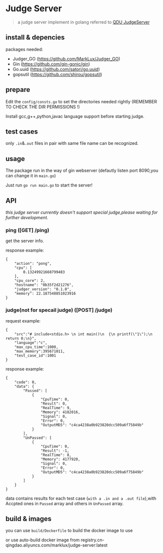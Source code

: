 # Judge Server

> a judge server implement in golang referred to  [QDU JudgeServer](https://github.com/QingdaoU/JudgeServer) 

## install & depencies

packages needed:

* Judger_GO (https://github.com/MarkLux/Judger_GO)
* Gin (https://github.com/gin-gonic/gin)
* Go.uuid (https://github.com/satori/go.uuid)
* gopsutil (https://github.com/shirou/gopsutil)

## prepare

Edit the `config/consts.go` to set the directories needed rightly (REMEMBER TO CHECK THE DIR PERMISSIONS !)

Install gcc,g++,python,javac language support before starting judge.

## test cases

only `.in`&`.out` files in pair with same file name can be recognized.

## usage

The package run in the way of gin webserver (defautly listen port 8090,you can change it in `main.go`)

Just run `go run main.go` to start the server!

## API

*this judge server currently doesn't support special judge,please waiting for further development.*

### ping ([GET] /ping)

get the server info.

response example:

```
{
    "action": "pong",
    "cpu": [
        0.13249921668799483
    ],
    "cpu_core": 2,
    "hostname": "0b35f2d21276",
    "judger_version": "0.1.0",
    "memory": 22.187548851023916
}
```

### judge(not for specail judge) ([POST] /judge)

request example:

```
{
	"src":"# include<stdio.h> \n int main()\n  {\n printf(\"1\");\n return 0;\n}",
	"language":"c",
	"max_cpu_time":1000,
	"max_memory":395671011,
	"test_case_id":1001
}
```

response example:

```
{
    "code": 0,
    "data": {
        "Passed": [
            {
                "CpuTime": 0,
                "Result": 0,
                "RealTime": 9,
                "Memory": 4182016,
                "Signal": 0,
                "Error": 0,
                "OutputMD5": "c4ca4238a0b923820dcc509a6f75849b"
            }
        ],
        "UnPassed": [
            {
                "CpuTime": 0,
                "Result": -1,
                "RealTime": 8,
                "Memory": 4177920,
                "Signal": 0,
                "Error": 0,
                "OutputMD5": "c4ca4238a0b923820dcc509a6f75849b"
            }
        ]
    }
}
```

data contains results for each test case (`with a .in and a .out file`),with Accpted ones in `Passed` array and others in `UnPassed` array.

## build & images

you can use `build/Dockerfile` to build the docker image to use

or use auto-build docker image from registry.cn-qingdao.aliyuncs.com/marklux/judge-server:latest
